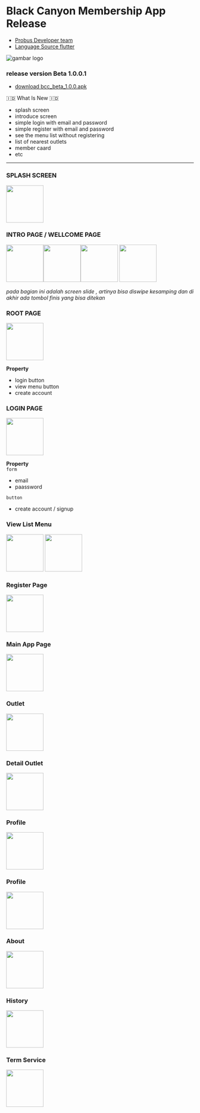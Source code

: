 # Black Canyon Membership App Release
- [Probus Developer team](http://probussystem.com/our-team/)  
- [Language Source flutter](https://flutter.dev/)

![gambar logo](assets/images/icon_hor.png)

### release version Beta 1.0.0.1  
- [download bcc_beta_1.0.0.apk](https://github.com/malikkurosaki/bcc-release/raw/main/assets/source/bcc_membership_beta_1.0.0.1.apk)

🇮🇩 What Is New 🇮🇩
- splash screen 
- introduce screen
- simple login with email and password
- simple register with email and password
- see the menu list without registering
- list of nearest outlets
- member caard
- etc

<hr>

### SPLASH SCREEN  
<img src="https://github.com/malikkurosaki/bcc-release/blob/main/assets/images/splash_screen.png?raw=true" width="100">

### INTRO PAGE / WELLCOME PAGE  
<img src="https://github.com/malikkurosaki/bcc-release/blob/main/assets/images/Screenshot_1626660799.png?raw=true" width="100"><img src="https://github.com/malikkurosaki/bcc-release/blob/main/assets/images/Screenshot_1626660814.png?raw=true" width="100"><img src="https://github.com/malikkurosaki/bcc-release/blob/main/assets/images/Screenshot_1626660820.png?raw=true" width="100"> <img src="https://github.com/malikkurosaki/bcc-release/blob/main/assets/images/Screenshot_1626660823.png?raw=true" width="100">

*pada bagian ini adalah screen slide , artinya bisa diswipe kesamping dan di akhir ada tombol finis yang bisa ditekan*

### ROOT PAGE  
<img src="https://github.com/malikkurosaki/bcc-release/blob/main/assets/images/login_page.png?raw=true" width="100">

**Property**  
- login button
- view menu button
- create account

### LOGIN PAGE  
<img src="https://github.com/malikkurosaki/bcc-release/blob/main/assets/images/login.png?raw=true" width="100">

**Property**  
`form`  
- email
- paassword

`button`  
- create account / signup

### View List Menu  
<img src="https://github.com/malikkurosaki/bcc-release/blob/main/assets/images/list_wmenu.png?raw=true" width="100"> <img src="https://github.com/malikkurosaki/bcc-release/blob/main/assets/images/detail_menu.png?raw=true" width="100"> 

### Register Page
<img src="https://github.com/malikkurosaki/bcc-release/blob/main/assets/images/register.png?raw=true" width="100">


### Main App Page
<img src="https://github.com/malikkurosaki/bcc-release/blob/main/assets/images/main_app.png?raw=true" width="100">


### Outlet
<img src="https://github.com/malikkurosaki/bcc-release/blob/main/assets/images/outlet.png?raw=true" width="100">


### Detail Outlet
<img src="https://github.com/malikkurosaki/bcc-release/blob/main/assets/images/detail_outlet.png?raw=true" width="100">


### Profile
<img src="https://github.com/malikkurosaki/bcc-release/blob/main/assets/images/profile.png?raw=true" width="100">


### Profile
<img src="https://github.com/malikkurosaki/bcc-release/blob/main/assets/images/card_back.png?raw=true" width="100">


### About
<img src="https://github.com/malikkurosaki/bcc-release/blob/main/assets/images/about.png?raw=true" width="100">


### History
<img src="https://github.com/malikkurosaki/bcc-release/blob/main/assets/images/history.png?raw=true" width="100">


### Term Service
<img src="https://github.com/malikkurosaki/bcc-release/blob/main/assets/images/term_service.png?raw=true" width="100">
